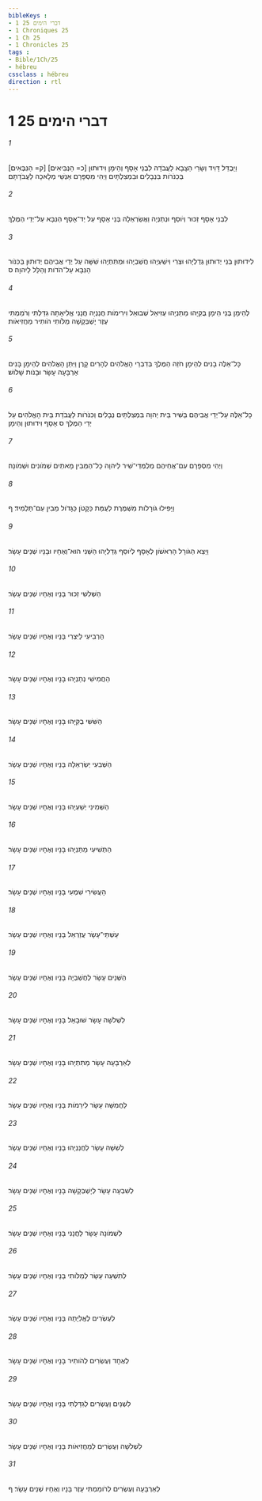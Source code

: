 ```yaml
---
bibleKeys : 
- 1 דברי הימים 25
- 1 Chroniques 25
- 1 Ch 25
- 1 Chronicles 25
tags : 
- Bible/1Ch/25
- hébreu
cssclass : hébreu
direction : rtl
---
```


# 1 דברי הימים 25

###### 1
וַיַּבְדֵּל דָּוִיד וְשָׂרֵי הַצָּבָא לַעֲבֹדָה לִבְנֵי אָסָף וְהֵימָן וִידוּתוּן [כ= הַנְּבִּיאִים] [ק= הַנִּבְּאִים] בְּכִנֹּרֹות בִּנְבָלִים וּבִמְצִלְתָּיִם וַיְהִי מִסְפָּרָם אַנְשֵׁי מְלָאכָה לַעֲבֹדָתָם׃
###### 2
לִבְנֵי אָסָף זַכּוּר וְיֹוסֵף וּנְתַנְיָה וַאֲשַׂרְאֵלָה בְּנֵי אָסָף עַל יַד־אָסָף הַנִּבָּא עַל־יְדֵי הַמֶּלֶךְ׃
###### 3
לִידוּתוּן בְּנֵי יְדוּתוּן גְּדַלְיָהוּ וּצְרִי וִישַׁעְיָהוּ חֲשַׁבְיָהוּ וּמַתִּתְיָהוּ שִׁשָּׁה עַל יְדֵי אֲבִיהֶם יְדוּתוּן בַּכִּנֹּור הַנִּבָּא עַל־הֹדֹות וְהַלֵּל לַיהוָה׃ ס
###### 4
לְהֵימָן בְּנֵי הֵימָן בֻּקִּיָּהוּ מַתַּנְיָהוּ עֻזִּיאֵל שְׁבוּאֵל וִירִימֹות חֲנַנְיָה חֲנָנִי אֱלִיאָתָה גִדַּלְתִּי וְרֹמַמְתִּי עֶזֶר יָשְׁבְּקָשָׁה מַלֹּותִי הֹותִיר מַחֲזִיאֹות׃
###### 5
כָּל־אֵלֶּה בָנִים לְהֵימָן חֹזֵה הַמֶּלֶךְ בְּדִבְרֵי הָאֱלֹהִים לְהָרִים קָרֶן וַיִּתֵּן הָאֱלֹהִים לְהֵימָן בָּנִים אַרְבָּעָה עָשָׂר וּבָנֹות שָׁלֹושׁ׃
###### 6
כָּל־אֵלֶּה עַל־יְדֵי אֲבִיהֶם בַּשִּׁיר בֵּית יְהוָה בִּמְצִלְתַּיִם נְבָלִים וְכִנֹּרֹות לַעֲבֹדַת בֵּית הָאֱלֹהִים עַל יְדֵי הַמֶּלֶךְ ס אָסָף וִידוּתוּן וְהֵימָן׃
###### 7
וַיְהִי מִסְפָּרָם עִם־אֲחֵיהֶם מְלֻמְּדֵי־שִׁיר לַיהוָה כָּל־הַמֵּבִין מָאתַיִם שְׁמֹונִים וּשְׁמֹונָה׃
###### 8
וַיַּפִּילוּ גֹּורָלֹות מִשְׁמֶרֶת לְעֻמַּת כַּקָּטֹן כַּגָּדֹול מֵבִין עִם־תַּלְמִיד׃ ף
###### 9
וַיֵּצֵא הַגֹּורָל הָרִאשֹׁון לְאָסָף לְיֹוסֵף גְּדַלְיָהוּ הַשֵּׁנִי הוּא־וְאֶחָיו וּבָנָיו שְׁנֵים עָשָׂר׃
###### 10
הַשְּׁלִשִׁי זַכּוּר בָּנָיו וְאֶחָיו שְׁנֵים עָשָׂר׃
###### 11
הָרְבִיעִי לַיִּצְרִי בָּנָיו וְאֶחָיו שְׁנֵים עָשָׂר׃
###### 12
הַחֲמִישִׁי נְתַנְיָהוּ בָּנָיו וְאֶחָיו שְׁנֵים עָשָׂר׃
###### 13
הַשִּׁשִּׁי בֻקִּיָּהוּ בָּנָיו וְאֶחָיו שְׁנֵים עָשָׂר׃
###### 14
הַשְּׁבִעִי יְשַׂרְאֵלָה בָּנָיו וְאֶחָיו שְׁנֵים עָשָׂר׃
###### 15
הַשְּׁמִינִי יְשַׁעְיָהוּ בָּנָיו וְאֶחָיו שְׁנֵים עָשָׂר׃
###### 16
הַתְּשִׁיעִי מַתַּנְיָהוּ בָּנָיו וְאֶחָיו שְׁנֵים עָשָׂר׃
###### 17
הָעֲשִׂירִי שִׁמְעִי בָּנָיו וְאֶחָיו שְׁנֵים עָשָׂר׃
###### 18
עַשְׁתֵּי־עָשָׂר עֲזַרְאֵל בָּנָיו וְאֶחָיו שְׁנֵים עָשָׂר׃
###### 19
הַשְּׁנֵים עָשָׂר לַחֲשַׁבְיָה בָּנָיו וְאֶחָיו שְׁנֵים עָשָׂר׃
###### 20
לִשְׁלֹשָׁה עָשָׂר שׁוּבָאֵל בָּנָיו וְאֶחָיו שְׁנֵים עָשָׂר׃
###### 21
לְאַרְבָּעָה עָשָׂר מַתִּתְיָהוּ בָּנָיו וְאֶחָיו שְׁנֵים עָשָׂר׃
###### 22
לַחֲמִשָּׁה עָשָׂר לִירֵמֹות בָּנָיו וְאֶחָיו שְׁנֵים עָשָׂר׃
###### 23
לְשִׁשָּׁה עָשָׂר לַחֲנַנְיָהוּ בָּנָיו וְאֶחָיו שְׁנֵים עָשָׂר׃
###### 24
לְשִׁבְעָה עָשָׂר לְיָשְׁבְּקָשָׁה בָּנָיו וְאֶחָיו שְׁנֵים עָשָׂר׃
###### 25
לִשְׁמֹונָה עָשָׂר לַחֲנָנִי בָּנָיו וְאֶחָיו שְׁנֵים עָשָׂר׃
###### 26
לְתִשְׁעָה עָשָׂר לְמַלֹּותִי בָּנָיו וְאֶחָיו שְׁנֵים עָשָׂר׃
###### 27
לְעֶשְׂרִים לֶאֱלִיָּתָה בָּנָיו וְאֶחָיו שְׁנֵים עָשָׂר׃
###### 28
לְאֶחָד וְעֶשְׂרִים לְהֹותִיר בָּנָיו וְאֶחָיו שְׁנֵים עָשָׂר׃
###### 29
לִשְׁנַיִם וְעֶשְׂרִים לְגִדַּלְתִּי בָּנָיו וְאֶחָיו שְׁנֵים עָשָׂר׃
###### 30
לִשְׁלֹשָׁה וְעֶשְׂרִים לְמַחֲזִיאֹות בָּנָיו וְאֶחָיו שְׁנֵים עָשָׂר׃
###### 31
לְאַרְבָּעָה וְעֶשְׂרִים לְרֹומַמְתִּי עָזֶר בָּנָיו וְאֶחָיו שְׁנֵים עָשָׂר׃ ף
